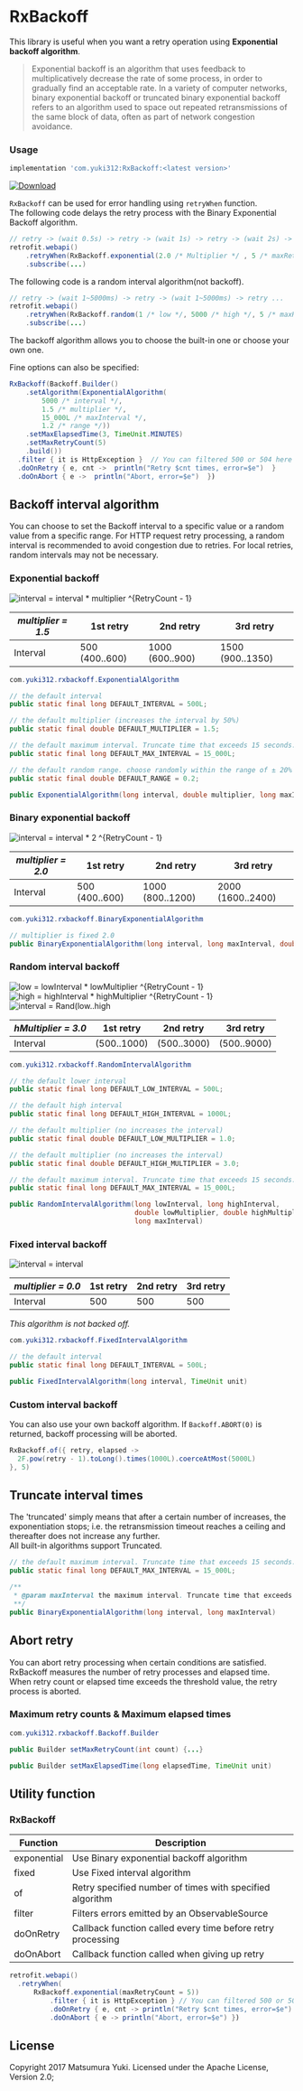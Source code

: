 
# RxBackoff  
  
This library is useful when you want a retry operation using **Exponential backoff algorithm**.  

> Exponential backoff is an algorithm that uses feedback to multiplicatively decrease the rate of some process, in order to gradually find an acceptable rate.
In a variety of computer networks, binary exponential backoff or truncated binary exponential backoff refers to an algorithm used to space out repeated retransmissions of the same block of data, often as part of network congestion avoidance.


### Usage

```gradle
implementation 'com.yuki312:RxBackoff:<latest version>'
```

[ ![Download](https://api.bintray.com/packages/yuki312/maven/RxBackoff/images/download.svg) ](https://bintray.com/yuki312/maven/RxBackoff/_latestVersion)

`RxBackoff` can be used for error handling using `retryWhen` function.  
The following code delays the retry process with the Binary Exponential Backoff algorithm.

```java
// retry -> (wait 0.5s) -> retry -> (wait 1s) -> retry -> (wait 2s) -> ...
retrofit.webapi()
    .retryWhen(RxBackoff.exponential(2.0 /* Multiplier */ , 5 /* maxRetryCount */))
    .subscribe(...)
```

The following code is a random interval algorithm(not backoff).

```java
// retry -> (wait 1~5000ms) -> retry -> (wait 1~5000ms) -> retry ...
retrofit.webapi()
    .retryWhen(RxBackoff.random(1 /* low */, 5000 /* high */, 5 /* maxRetryCount */))
    .subscribe(...)
```

The backoff algorithm allows you to choose the built-in one or choose your own one.

Fine options can also be specified:

```java
RxBackoff(Backoff.Builder()
    .setAlgorithm(ExponentialAlgorithm(
        5000 /* interval */,
        1.5 /* multiplier */,
        15_000L /* maxInterval */,
        1.2 /* range */))
    .setMaxElapsedTime(3, TimeUnit.MINUTES)
    .setMaxRetryCount(5)
    .build())
  .filter { it is HttpException }  // You can filtered 500 or 504 here 
  .doOnRetry { e, cnt ->  println("Retry $cnt times, error=$e")  }  
  .doOnAbort { e ->  println("Abort, error=$e")  })
```

## Backoff interval algorithm  

You can choose to set the Backoff interval to a specific value or a random value from a specific range. For HTTP request retry processing, a random interval is recommended to avoid congestion due to retries.  For local retries, random intervals may not be necessary.

### Exponential backoff  

![interval = interval * multiplier ^{RetryCount - 1}](https://latex.codecogs.com/svg.latex?\large&space;interval&space;=&space;interval&space;*&space;multiplier&space;^{RetryCount&space;-&space;1})

| *multiplier = 1.5* | 1st retry      | 2nd retry       | 3rd retry        |
| ------------------ | -------------- | --------------- | ---------------- |
| Interval           | 500 (400..600) | 1000 (600..900) | 1500 (900..1350) |

```java
com.yuki312.rxbackoff.ExponentialAlgorithm

// the default interval
public static final long DEFAULT_INTERVAL = 500L;

// the default multiplier (increases the interval by 50%)
public static final double DEFAULT_MULTIPLIER = 1.5;

// the default maximum interval. Truncate time that exceeds 15 seconds.
public static final long DEFAULT_MAX_INTERVAL = 15_000L;

// the default random range. choose randomly within the range of ± 20% of the interval value.
public static final double DEFAULT_RANGE = 0.2;

public ExponentialAlgorithm(long interval, double multiplier, long maxInterval, double range)
```

### Binary exponential backoff

![interval = interval * 2 ^{RetryCount - 1}](https://latex.codecogs.com/svg.latex?\large&space;interval&space;=&space;interval&space;*&space;2&space;^{RetryCount&space;-&space;1})

| *multiplier = 2.0* | 1st retry      | 2nd retry        | 3rd retry         |
| ------------------ | -------------- | ---------------- | ----------------- |
| Interval           | 500 (400..600) | 1000 (800..1200) | 2000 (1600..2400) |

```java
com.yuki312.rxbackoff.BinaryExponentialAlgorithm

// multiplier is fixed 2.0
public BinaryExponentialAlgorithm(long interval, long maxInterval, double range)
```

### Random interval backoff

![low = lowInterval * lowMultiplier ^{RetryCount - 1}](https://latex.codecogs.com/svg.latex?\large&space;low&space;=&space;lowInterval&space;*&space;lowMultiplier&space;^{RetryCount&space;-&space;1})  
![high = highInterval * highMultiplier ^{RetryCount - 1}](https://latex.codecogs.com/svg.latex?\large&space;high&space;=&space;highInterval&space;*&space;highMultiplier&space;^{RetryCount&space;-&space;1})  
![interval = Rand(low..high](https://latex.codecogs.com/svg.latex?\large&space;interval&space;=&space;Rand[low..high])

| *hMultiplier = 3.0* | 1st retry   | 2nd retry   | 3rd retry   |
| ------------------- | ----------- | ----------- | ----------- |
| Interval            | (500..1000) | (500..3000) | (500..9000) |

```java
com.yuki312.rxbackoff.RandomIntervalAlgorithm

// the default lower interval
public static final long DEFAULT_LOW_INTERVAL = 500L;

// the default high interval
public static final long DEFAULT_HIGH_INTERVAL = 1000L;

// the default multiplier (no increases the interval)
public static final double DEFAULT_LOW_MULTIPLIER = 1.0;

// the default multiplier (no increases the interval)
public static final double DEFAULT_HIGH_MULTIPLIER = 3.0;

// the default maximum interval. Truncate time that exceeds 15 seconds.
public static final long DEFAULT_MAX_INTERVAL = 15_000L;

public RandomIntervalAlgorithm(long lowInterval, long highInterval, 
                               double lowMultiplier, double highMultiplier, 
                               long maxInterval)
```

### Fixed interval backoff  

![interval = interval](https://latex.codecogs.com/svg.latex?\large&space;interval&space;=&space;interval)

| *multiplier = 0.0* | 1st retry      | 2nd retry      | 3rd retry      |
| ------------------ | -------------- | -------------- | -------------- |
| Interval           | 500            | 500            | 500            |

*This algorithm is not backed off.*

```java
com.yuki312.rxbackoff.FixedIntervalAlgorithm

// the default interval
public static final long DEFAULT_INTERVAL = 500L;

public FixedIntervalAlgorithm(long interval, TimeUnit unit)
```

### Custom interval backoff

You can also use your own backoff algorithm. If `Backoff.ABORT(0)` is returned, backoff processing will be aborted.  

```java
RxBackoff.of({ retry, elapsed ->  
  2F.pow(retry - 1).toLong().times(1000L).coerceAtMost(5000L)  
}, 5)
```

## Truncate interval times

The 'truncated' simply means that after a certain number of increases, the exponentiation stops; i.e. the retransmission timeout reaches a ceiling and thereafter does not increase any further.  
All built-in algorithms support Truncated.

```java
// the default maximum interval. Truncate time that exceeds 15 seconds.
public static final long DEFAULT_MAX_INTERVAL = 15_000L;

/**
 * @param maxInterval the maximum interval. Truncate time that exceeds
 **/
public BinaryExponentialAlgorithm(long interval, long maxInterval)
```

## Abort retry

You can abort retry processing when certain conditions are satisfied. RxBackoff measures the number of retry processes and elapsed time. When retry count or elapsed time exceeds the threshold value, the retry process is aborted.  

### Maximum retry counts & Maximum elapsed times

```java
com.yuki312.rxbackoff.Backoff.Builder

public Builder setMaxRetryCount(int count) {...}

public Builder setMaxElapsedTime(long elapsedTime, TimeUnit unit)
```

## Utility function  

### RxBackoff

| Function | Description |  
|----------|-------------|  
| exponential | Use Binary exponential backoff algorithm | 
| fixed | Use Fixed interval algorithm |
| of | Retry specified number of times with specified algorithm  |
| filter | Filters errors emitted by an ObservableSource |  
| doOnRetry | Callback function called every time before retry processing |  
| doOnAbort | Callback function called when giving up retry |  
  
  
```java  
retrofit.webapi()  
  .retryWhen(
      RxBackoff.exponential(maxRetryCount = 5))  
          .filter { it is HttpException } // You can filtered 500 or 504 here  
          .doOnRetry { e, cnt -> println("Retry $cnt times, error=$e") }  
          .doOnAbort { e -> println("Abort, error=$e") })  
```  



## License  
  
Copyright 2017 Matsumura Yuki. Licensed under the Apache License, Version 2.0;
